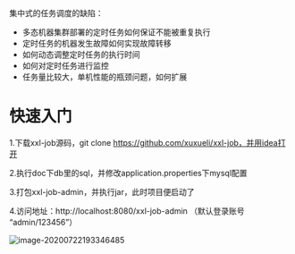 集中式的任务调度的缺陷：

* 多态机器集群部署的定时任务如何保证不能被重复执行
* 定时任务的机器发生故障如何实现故障转移
* 如何动态调整定时任务的执行时间
* 如何对定时任务进行监控
* 任务量比较大，单机性能的瓶颈问题，如何扩展

# 快速入门

1.下载xxl-job源码，git clone https://github.com/xuxueli/xxl-job，并用idea打开

2.执行doc下db里的sql，并修改application.properties下mysql配置

3.打包xxl-job-admin，并执行jar，此时项目便启动了

4.访问地址：http://localhost:8080/xxl-job-admin （默认登录账号 “admin/123456”）

![image-20200722193346485](https://tva1.sinaimg.cn/large/007S8ZIlly1ggzzajivl5j31hb0i3771.jpg)


